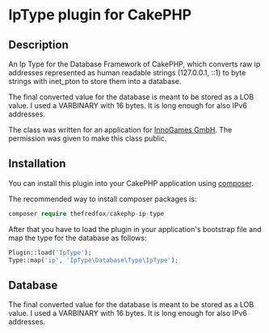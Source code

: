 # IpType plugin for CakePHP

## Description
An Ip Type for the Database Framework of CakePHP, which converts raw ip addresses represented as human readable strings (127.0.0.1, ::1) to byte strings with inet_pton to store them into a database.

The final converted value for the database is meant to be stored as a LOB value. I used a VARBINARY with 16 bytes. It is long enough for also IPv6 addresses.

The class was written for an application for [InnoGames GmbH]( http://www.innogames.com). The permission was given to make this class public.

## Installation
You can install this plugin into your CakePHP application using [composer](http://getcomposer.org).

The recommended way to install composer packages is:

``` php
composer require thefredfox/cakephp-ip-type
```

After that you have to load the plugin in your application's bootstrap file and map the type for the database as follows:

``` php
Plugin::load('IpType');
Type::map('ip', 'IpType\Database\Type\IpType');
```

## Database
The final converted value for the database is meant to be stored as a LOB value. I used a VARBINARY with 16 bytes. It is long enough for also IPv6 addresses.
